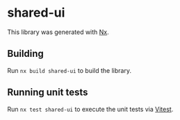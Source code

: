 # shared-ui

This library was generated with [Nx](https://nx.dev).

## Building

Run `nx build shared-ui` to build the library.

## Running unit tests

Run `nx test shared-ui` to execute the unit tests via [Vitest](https://vitest.dev/).
